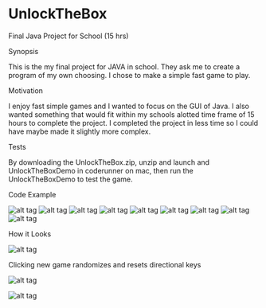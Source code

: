 # UnlockTheBox
Final Java Project for School (15 hrs)

Synopsis

This is the my final project for JAVA in school. They ask me to create a program of my own choosing. I chose to make a simple fast game to play. 



Motivation

I enjoy fast simple games and I wanted to focus on the GUI of Java. I also wanted something that would fit within my schools alotted time frame of 15 hours to complete the project. I completed the project in less time so I could have maybe made it slightly more complex.


Tests

By downloading the UnlockTheBox.zip, unzip and launch and UnlockTheBoxDemo in coderunner on mac, then run the UnlockTheBoxDemo to test the game.


Code Example

![alt tag](https://github.com/zachiroz89/UnlockTheBox/blob/master/Screen%20Shot%202016-12-02%20at%202.14.32%20PM.png)
![alt tag](https://github.com/zachiroz89/UnlockTheBox/blob/master/Screen%20Shot%202016-12-02%20at%202.20.38%20PM.png)
![alt tag](https://github.com/zachiroz89/UnlockTheBox/blob/master/Screen%20Shot%202016-12-02%20at%202.26.54%20PM.png)
![alt tag](https://github.com/zachiroz89/UnlockTheBox/blob/master/Screen%20Shot%202016-12-02%20at%202.29.25%20PM.png)
![alt tag](https://github.com/zachiroz89/UnlockTheBox/blob/master/Screen%20Shot%202016-12-02%20at%202.31.13%20PM.png)
![alt tag](https://github.com/zachiroz89/UnlockTheBox/blob/master/Screen%20Shot%202016-12-02%20at%202.32.03%20PM.png)
![alt tag](https://github.com/zachiroz89/UnlockTheBox/blob/master/Screen%20Shot%202016-12-02%20at%202.32.47%20PM.png)
![alt tag](https://github.com/zachiroz89/UnlockTheBox/blob/master/Screen%20Shot%202016-12-02%20at%202.36.28%20PM.png)
![alt tag](https://github.com/zachiroz89/UnlockTheBox/blob/master/Screen%20Shot%202016-12-02%20at%202.37.17%20PM.png)


How it Looks

![alt tag](https://github.com/zachiroz89/UnlockTheBox/blob/master/Screen%20Shot%202016-12-02%20at%202.38.35%20PM.png)

Clicking new game randomizes and resets directional keys

![alt tag](https://github.com/zachiroz89/UnlockTheBox/blob/master/Screen%20Shot%202016-12-02%20at%202.41.53%20PM.png)

![alt tag](https://github.com/zachiroz89/UnlockTheBox/blob/master/Screen%20Shot%202016-12-02%20at%202.44.50%20PM.png)
